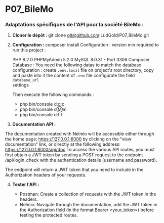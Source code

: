 # P07_BileMo
### Adaptations spécifiques de l'API pour la société BileMo :

1. **Cloner le dépôt :**
   git clone git@github.com:LudGold/P07_BileMo.git

2. **Configuration :**
  composer install
   Configuration : version min required to run this project :

     PHP 8.2.0 PHPMyAdmin 5.2.0 MySQL 8.0.31 - Port 3306 Composer
     Database : You need the following datas to match the database configuration : create ``.env.local`` file on project's root directory, copy and paste into it the content of ``.env`` file configurate the field 
    ``database_url ``  
     settings
   
     Then execute the following commands :

      * php bin/console d:d:c 
      * php bin/console d:m:m
      * php bin/console d:f:l

3. **Documentation API :**
   
  The documentation created with Nelmio will be accessible either through the home page: https://127.0.0.1:8000 by clicking on the "view documentation" link, or directly at the following address:
   https://127.0.0.1:8000/api/doc
   To access the various API routes, you must first obtain a JWT token by sending a POST request to the endpoint /api/login_check with the authentication details (username and password).

   The endpoint will return a JWT token that you need to include in the Authorization headers of your requests.


4. **Tester l'API :**
  
   * Postman: Create a collection of requests with the JWT token in the headers.
   * Nelmio: Navigate through the documentation, add the JWT token in the Authorization field (in the format Bearer <your_token>) before testing the protected routes.


